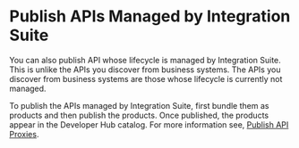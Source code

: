 <!-- loio5272510f58fc467280e7cd1b9aed2e7d -->

# Publish APIs Managed by Integration Suite

You can also publish API whose lifecycle is managed by Integration Suite. This is unlike the APIs you discover from business systems. The APIs you discover from business systems are those whose lifecycle is currently not managed.

To publish the APIs managed by Integration Suite, first bundle them as products and then publish the products. Once published, the products appear in the Developer Hub catalog. For more information see, [Publish API Proxies](https://help.sap.com/docs/integration-suite/sap-integration-suite/publish-apis?version=CLOUD).

